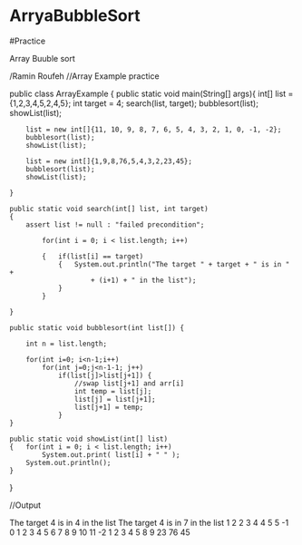 # ArryaBubbleSort

#Practice 

Array Buuble sort 

/Ramin Roufeh
//Array Example practice


public class ArrayExample {
	public static void main(String[] args){
		int[] list = {1,2,3,4,5,2,4,5};
		int target = 4;
		search(list, target);
		bubblesort(list);
		showList(list);
		

		list = new int[]{11, 10, 9, 8, 7, 6, 5, 4, 3, 2, 1, 0, -1, -2};
		bubblesort(list);
		showList(list);

		list = new int[]{1,9,8,76,5,4,3,2,23,45};
		bubblesort(list);
		showList(list);
		
	}
	
	public static void search(int[] list, int target)
	{	
		assert list != null : "failed precondition";

			for(int i = 0; i < list.length; i++)
				
			{	if(list[i] == target)
				{	System.out.println("The target " + target + " is in " + 
						+ (i+1) + " in the list");
				}
			}
		
	}
	
	public static void bubblesort(int list[]) {
		
		int n = list.length;
		
		for(int i=0; i<n-1;i++)
			for(int j=0;j<n-1-1; j++)
				if(list[j]>list[j+1]) {
					//swap list[j+1] and arr[i]
					int temp = list[j];
					list[j] = list[j+1];
					list[j+1] = temp;
				}
	}

	public static void showList(int[] list)
	{	for(int i = 0; i < list.length; i++)
			System.out.print( list[i] + " " );
		System.out.println();
	}

	
}



//Output

The target 4 is in 4 in the list
The target 4 is in 7 in the list
1 2 2 3 4 4 5 5 
-1 0 1 2 3 4 5 6 7 8 9 10 11 -2 
1 2 3 4 5 8 9 23 76 45 

